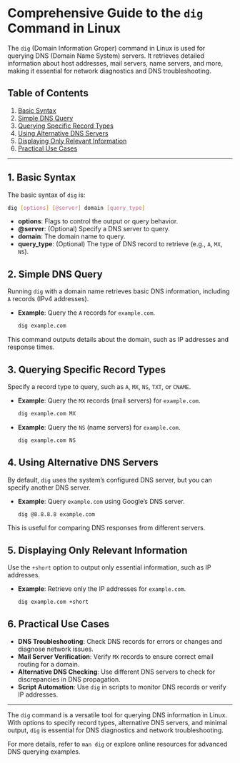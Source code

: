 
# Comprehensive Guide to the `dig` Command in Linux

The `dig` (Domain Information Groper) command in Linux is used for querying DNS (Domain Name System) servers. It retrieves detailed information about host addresses, mail servers, name servers, and more, making it essential for network diagnostics and DNS troubleshooting.

## Table of Contents

1. [Basic Syntax](#basic-syntax)
2. [Simple DNS Query](#simple-dns-query)
3. [Querying Specific Record Types](#querying-specific-record-types)
4. [Using Alternative DNS Servers](#using-alternative-dns-servers)
5. [Displaying Only Relevant Information](#displaying-only-relevant-information)
6. [Practical Use Cases](#practical-use-cases)

---

## 1. Basic Syntax

The basic syntax of `dig` is:
```bash
dig [options] [@server] domain [query_type]
```
- **options**: Flags to control the output or query behavior.
- **@server**: (Optional) Specify a DNS server to query.
- **domain**: The domain name to query.
- **query_type**: (Optional) The type of DNS record to retrieve (e.g., `A`, `MX`, `NS`).

## 2. Simple DNS Query

Running `dig` with a domain name retrieves basic DNS information, including `A` records (IPv4 addresses).

- **Example**: Query the `A` records for `example.com`.
  ```bash
  dig example.com
  ```

This command outputs details about the domain, such as IP addresses and response times.

## 3. Querying Specific Record Types

Specify a record type to query, such as `A`, `MX`, `NS`, `TXT`, or `CNAME`.

- **Example**: Query the `MX` records (mail servers) for `example.com`.
  ```bash
  dig example.com MX
  ```

- **Example**: Query the `NS` (name servers) for `example.com`.
  ```bash
  dig example.com NS
  ```

## 4. Using Alternative DNS Servers

By default, `dig` uses the system’s configured DNS server, but you can specify another DNS server.

- **Example**: Query `example.com` using Google’s DNS server.
  ```bash
  dig @8.8.8.8 example.com
  ```

This is useful for comparing DNS responses from different servers.

## 5. Displaying Only Relevant Information

Use the `+short` option to output only essential information, such as IP addresses.

- **Example**: Retrieve only the IP addresses for `example.com`.
  ```bash
  dig example.com +short
  ```

## 6. Practical Use Cases

- **DNS Troubleshooting**: Check DNS records for errors or changes and diagnose network issues.
- **Mail Server Verification**: Verify `MX` records to ensure correct email routing for a domain.
- **Alternative DNS Checking**: Use different DNS servers to check for discrepancies in DNS propagation.
- **Script Automation**: Use `dig` in scripts to monitor DNS records or verify IP addresses.

---

The `dig` command is a versatile tool for querying DNS information in Linux. With options to specify record types, alternative DNS servers, and minimal output, `dig` is essential for DNS diagnostics and network troubleshooting.

For more details, refer to `man dig` or explore online resources for advanced DNS querying examples.
